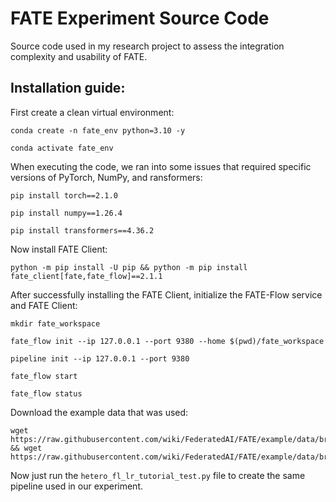 # FATE Experiment Source Code

Source code used in my research project to assess the integration complexity and usability of FATE.

## Installation guide:

First create a clean virtual environment:

```
conda create -n fate_env python=3.10 -y
```
```
conda activate fate_env
```

When executing the code, we ran into some issues that required specific versions of PyTorch, NumPy, and ransformers:

```
pip install torch==2.1.0
```
```
pip install numpy==1.26.4
```
```
pip install transformers==4.36.2
```

Now install FATE Client:

```
python -m pip install -U pip && python -m pip install fate_client[fate,fate_flow]==2.1.1
```

After successfully installing the FATE Client, initialize the FATE-Flow service and FATE Client:

```
mkdir fate_workspace
```
```
fate_flow init --ip 127.0.0.1 --port 9380 --home $(pwd)/fate_workspace
```
```
pipeline init --ip 127.0.0.1 --port 9380
```
```
fate_flow start
```
```
fate_flow status
```

Download the example data that was used:

```
wget https://raw.githubusercontent.com/wiki/FederatedAI/FATE/example/data/breast_hetero_guest.csv && wget https://raw.githubusercontent.com/wiki/FederatedAI/FATE/example/data/breast_hetero_host.csv
```

Now just run the `hetero_fl_lr_tutorial_test.py` file to create the same pipeline used in our experiment.
